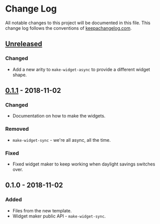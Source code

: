 # Change Log
All notable changes to this project will be documented in this file. This change log follows the conventions of [keepachangelog.com](http://keepachangelog.com/).

## [Unreleased]
### Changed
- Add a new arity to `make-widget-async` to provide a different widget shape.

## [0.1.1] - 2018-11-02
### Changed
- Documentation on how to make the widgets.

### Removed
- `make-widget-sync` - we're all async, all the time.

### Fixed
- Fixed widget maker to keep working when daylight savings switches over.

## 0.1.0 - 2018-11-02
### Added
- Files from the new template.
- Widget maker public API - `make-widget-sync`.

[Unreleased]: https://github.com/your-name/pmp/compare/0.1.1...HEAD
[0.1.1]: https://github.com/your-name/pmp/compare/0.1.0...0.1.1
